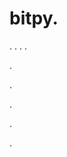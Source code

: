 # bitpy.
.
.
.
.












.






















































.
























.



























.










































.
